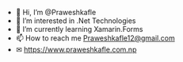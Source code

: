 - 👋 Hi, I’m @Praweshkafle
- 👀 I’m interested in .Net Technologies
- 🌱 I’m currently learning Xamarin.Forms
- 📫 How to reach me Praweshkafle12@gmail.com
- ✉ https://www.praweshkafle.com.np

